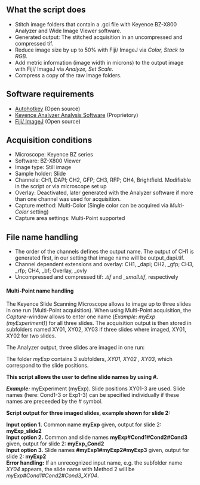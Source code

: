 ## What the script does ##

* Stitch image folders that contain a .gci file with Keyence BZ-X800 Analyzer and Wide Image Viewer software.
* Generated output: The stitched acquisition in an uncompressed and compressed tif. 
* Reduce image size by up to 50% with Fiji/ ImageJ via _Color, Stack to RGB_.
* Add metric information (image width in microns) to the output image with Fiji/ ImageJ via _Analyze, Set Scale_.
* Compress a copy of the raw image folders.

## Software requirements ##

* [Autohotkey](https://www.autohotkey.com/) (Open source) 
* [Keyence Analyzer Analysis Software](https://www.keyence.com/landing/microscope/lp_fluorescence.jsp) (Proprietory)
* [Fiji/ ImageJ](https://imagej.net/Fiji) (Open source)

## Acquisition conditions ##

* Microscope: Keyence BZ series
* Software: BZ-X800 Viewer
* Image type: Still image
* Sample holder: Slide
* Channels: CH1, DAPI; CH2, GFP; CH3, RFP; CH4, Brightfield. Modifiable in the script or via microscope set up
* Overlay: Deactivated, later generated with the Analyzer software if more than one channel was used for acquisition.
* Capture method: Multi-Color (Single color can be acquired via _Multi-Color_ setting)
* Capture area settings: Multi-Point supported


## File name handling ##

* The order of the channels defines the output name. The output of CH1 is generated first, in our setting that image name will be output_dapi.tif.
* Channel dependent extensions and overlay: CH1, \_dapi; CH2, \_gfp; CH3, \_rfp; CH4, \_bf; Overlay, \_ovly
* Uncompressed and compressed tif: _.tif_ and _\_small.tif_, respectively

#### Multi-Point name handling #### 

The Keyence Slide Scanning Microscope allows to image up to three slides in one run (Multi-Point acquisition).
When using Multi-Point acquisition, the _Capture_-window allows to enter one name (_Example: myExp (myExperiment)_) for all three slides. The acquisition output is then stored in subfolders named XY01, XY02, XY03 if three slides where imaged, XY01, XY02 for two slides.

The Analyzer output, three slides are imaged in one run:

The folder _myExp_ contains 3 subfolders, _XY01_, _XY02_ , _XY03_, which correspond to the slide positions.

__This script allows the user to define slide names by using _#_.__  

___Example:___
myExperiment (myExp). Slide positions XY01-3 are used. Slide names (here: Cond1-3 or Exp1-3) can be specified individually if these names are preceeded by the _#_ symbol.

__Script output for three imaged slides, example shown for slide 2:__

__Input option 1.__ Common name __myExp__ given, output for slide 2: __myExp\_slide2__  
__Input option 2.__ Common and slide names __myExp#Cond1#Cond2#Cond3__ given, output for slide 2: __myExp\_Cond2__  
__Input option 3.__ Slide names __#myExp1#myExp2#myExp3__ given, output for slide 2: __myExp2__  
__Error handling:__ If an unrecognized input name, e.g. the subfolder name _XY04_ appears, the slide name with Method 2 will be _myExp#Cond1#Cond2#Cond3\_XY04_.
















